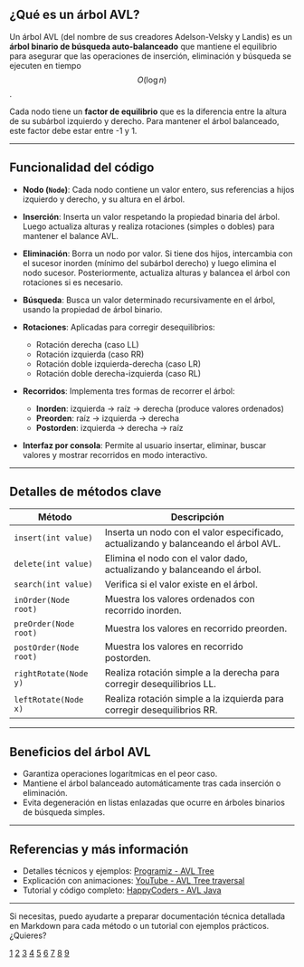 ## ¿Qué es un árbol AVL?

Un árbol AVL (del nombre de sus creadores Adelson-Velsky y Landis) es un **árbol binario de búsqueda auto-balanceado** que mantiene el equilibrio para asegurar que las operaciones de inserción, eliminación y búsqueda se ejecuten en tiempo $$O(\log n)$$.

Cada nodo tiene un **factor de equilibrio** que es la diferencia entre la altura de su subárbol izquierdo y derecho. Para mantener el árbol balanceado, este factor debe estar entre -1 y 1.

***

## Funcionalidad del código

- **Nodo (`Node`)**: Cada nodo contiene un valor entero, sus referencias a hijos izquierdo y derecho, y su altura en el árbol.

- **Inserción**: Inserta un valor respetando la propiedad binaria del árbol. Luego actualiza alturas y realiza rotaciones (simples o dobles) para mantener el balance AVL.

- **Eliminación**: Borra un nodo por valor. Si tiene dos hijos, intercambia con el sucesor inorden (mínimo del subárbol derecho) y luego elimina el nodo sucesor. Posteriormente, actualiza alturas y balancea el árbol con rotaciones si es necesario.

- **Búsqueda**: Busca un valor determinado recursivamente en el árbol, usando la propiedad de árbol binario.

- **Rotaciones**: Aplicadas para corregir desequilibrios:
  - Rotación derecha (caso LL)
  - Rotación izquierda (caso RR)
  - Rotación doble izquierda-derecha (caso LR)
  - Rotación doble derecha-izquierda (caso RL)

- **Recorridos**: Implementa tres formas de recorrer el árbol:
  - **Inorden**: izquierda → raíz → derecha (produce valores ordenados)
  - **Preorden**: raíz → izquierda → derecha
  - **Postorden**: izquierda → derecha → raíz
  
- **Interfaz por consola**: Permite al usuario insertar, eliminar, buscar valores y mostrar recorridos en modo interactivo.

***

## Detalles de métodos clave

| Método               | Descripción                                                                                  |
|----------------------|----------------------------------------------------------------------------------------------|
| `insert(int value)`  | Inserta un nodo con el valor especificado, actualizando y balanceando el árbol AVL.          |
| `delete(int value)`  | Elimina el nodo con el valor dado, actualizando y balanceando el árbol.                      |
| `search(int value)`  | Verifica si el valor existe en el árbol.                                                    |
| `inOrder(Node root)` | Muestra los valores ordenados con recorrido inorden.                                        |
| `preOrder(Node root)`| Muestra los valores en recorrido preorden.                                                  |
| `postOrder(Node root)`| Muestra los valores en recorrido postorden.                                                |
| `rightRotate(Node y)`| Realiza rotación simple a la derecha para corregir desequilibrios LL.                        |
| `leftRotate(Node x)` | Realiza rotación simple a la izquierda para corregir desequilibrios RR.                      |

***

## Beneficios del árbol AVL

- Garantiza operaciones logarítmicas en el peor caso.
- Mantiene el árbol balanceado automáticamente tras cada inserción o eliminación.
- Evita degeneración en listas enlazadas que ocurre en árboles binarios de búsqueda simples.

***

## Referencias y más información

- Detalles técnicos y ejemplos: [Programiz - AVL Tree](https://www.programiz.com/dsa/avl-tree)  
- Explicación con animaciones: [YouTube - AVL Tree traversal](https://www.youtube.com/watch?v=YCLDETFNYKE)  
- Tutorial y código completo: [HappyCoders - AVL Java](https://www.happycoders.eu/algorithms/avl-tree-java/)

***

Si necesitas, puedo ayudarte a preparar documentación técnica detallada en Markdown para cada método o un tutorial con ejemplos prácticos. ¿Quieres?

[1](https://runestone.academy/ns/books/published/pythoned/Trees/ImplementacionDeUnArbolAVL.html)
[2](https://translate.google.com/translate?u=https%3A%2F%2Fwww.happycoders.eu%2Falgorithms%2Favl-tree-java%2F&hl=es&sl=en&tl=es&client=srp)
[3](https://translate.google.com/translate?u=https%3A%2F%2Fwww.datacamp.com%2Ftutorial%2Favl-tree&hl=es&sl=en&tl=es&client=srp)
[4](https://translate.google.com/translate?u=https%3A%2F%2Fwww.w3schools.com%2Fdsa%2Fdsa_data_avltrees.php&hl=es&sl=en&tl=es&client=srp)
[5](https://www.youtube.com/watch?v=fksClxq0Z4Q)
[6](https://translate.google.com/translate?u=https%3A%2F%2Frunestone.academy%2Fns%2Fbooks%2Fpublished%2Fpythonds%2FTrees%2FAVLTreeImplementation.html&hl=es&sl=en&tl=es&client=srp)
[7](https://translate.google.com/translate?u=https%3A%2F%2Fwww.programiz.com%2Fdsa%2Favl-tree&hl=es&sl=en&tl=es&client=srp)
[8](https://translate.google.com/translate?u=https%3A%2F%2Fwww.wscubetech.com%2Fresources%2Fdsa%2Favl-tree&hl=es&sl=en&tl=es&client=srp)
[9](https://translate.google.com/translate?u=https%3A%2F%2Fwww.softwaretestinghelp.com%2Favl-trees-and-heap-data-structure-in-cpp%2F&hl=es&sl=en&tl=es&client=srp)

